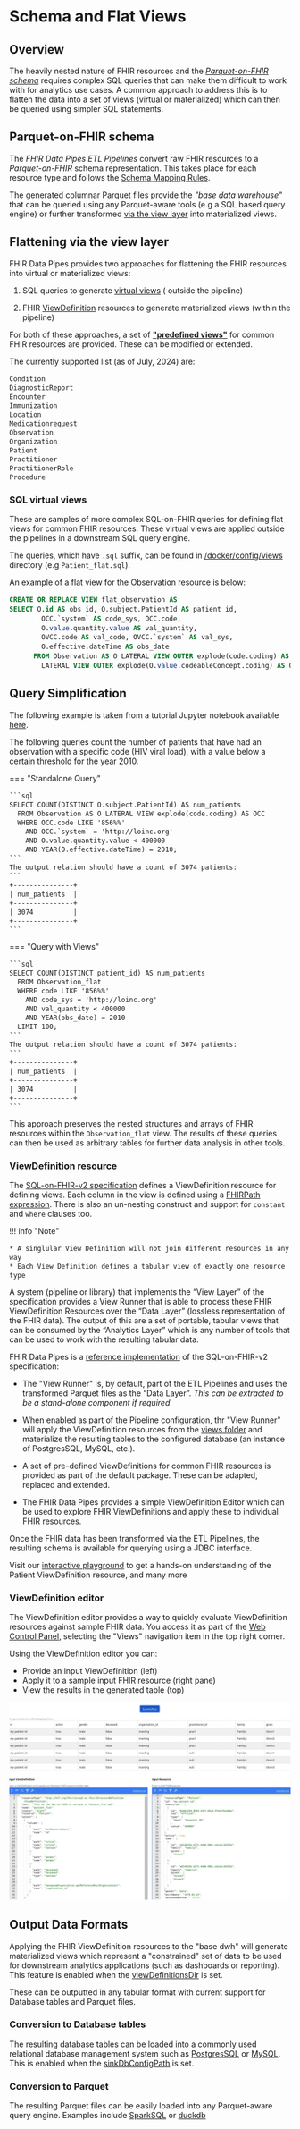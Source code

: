 # Schema and Flat Views

## Overview

The heavily nested nature of FHIR resources and the
_[Parquet-on-FHIR schema](#parquet-on-fhir-schema)_ requires complex SQL queries
that can make them difficult to work with for analytics use cases. A common
approach to address this is to flatten the data into a set of views (virtual or
materialized) which can then be queried using simpler SQL statements.

## Parquet-on-FHIR schema

The _FHIR Data Pipes ETL Pipelines_ convert raw FHIR resources to a
_Parquet-on-FHIR_ schema representation. This takes place for each resource type
and follows the
[Schema Mapping Rules](https://github.com/google/fhir-data-pipes/blob/master/doc/schema.md).

The generated columnar Parquet files provide the _"base data warehouse"_ that
can be queried using any Parquet-aware tools (e.g a SQL based query engine) or
further transformed [via the view layer](#flattening-via-the-view-layer) into
materialized views.

## Flattening via the view layer

FHIR Data Pipes provides two approaches for flattening the FHIR resources into
virtual or materialized views:

1. SQL queries to generate
   [virtual views](https://github.com/google/fhir-data-pipes/tree/master/docker/config/views)
   ( outside the pipeline)

2. FHIR
   [ViewDefinition](https://build.fhir.org/ig/FHIR/sql-on-fhir-v2/StructureDefinition-ViewDefinition.html)
   resources to generate materialized views (within the pipeline)

For both of these approaches, a set of
[**"predefined views"**](https://github.com/google/fhir-data-pipes/tree/master/docker/config/views)
for common FHIR resources are provided. These can be modified or extended.

The currently supported list (as of July, 2024) are:

```
Condition
DiagnosticReport
Encounter
Immunization
Location
Medicationrequest
Observation
Organization
Patient
Practitioner
PractitionerRole
Procedure
```

### SQL virtual views

These are samples of more complex SQL-on-FHIR queries for defining flat views
for common FHIR resources. These virtual views are applied outside the pipelines
in a downstream SQL query engine.

The queries, which have `.sql` suffix, can be found in
[/docker/config/views](https://github.com/google/fhir-data-pipes/tree/master/docker/config/views)
directory (e.g `Patient_flat.sql`).

An example of a flat view for the Observation resource is below:

```sql
CREATE OR REPLACE VIEW flat_observation AS
SELECT O.id AS obs_id, O.subject.PatientId AS patient_id,
        OCC.`system` AS code_sys, OCC.code,
        O.value.quantity.value AS val_quantity,
        OVCC.code AS val_code, OVCC.`system` AS val_sys,
        O.effective.dateTime AS obs_date
      FROM Observation AS O LATERAL VIEW OUTER explode(code.coding) AS OCC
        LATERAL VIEW OUTER explode(O.value.codeableConcept.coding) AS OVCC
```

## Query Simplification

The following example is taken from a tutorial Jupyter notebook available
[here](https://github.com/google/fhir-data-pipes/blob/master/query/queries_large.ipynb).

The following queries count the number of patients that have had an observation
with a specific code (HIV viral load), with a value below a certain threshold
for the year 2010.

=== "Standalone Query"

    ```sql
    SELECT COUNT(DISTINCT O.subject.PatientId) AS num_patients
      FROM Observation AS O LATERAL VIEW explode(code.coding) AS OCC
      WHERE OCC.code LIKE '856%%'
        AND OCC.`system` = 'http://loinc.org'
        AND O.value.quantity.value < 400000
        AND YEAR(O.effective.dateTime) = 2010;
    ```
    The output relation should have a count of 3074 patients:
    ```
    +---------------+
    | num_patients  |
    +---------------+
    | 3074          |
    +---------------+
    ```

=== "Query with Views"

    ```sql
    SELECT COUNT(DISTINCT patient_id) AS num_patients
      FROM Observation_flat
      WHERE code LIKE '856%%'
        AND code_sys = 'http://loinc.org'
        AND val_quantity < 400000
        AND YEAR(obs_date) = 2010
      LIMIT 100;
    ```
    The output relation should have a count of 3074 patients:
    ```
    +---------------+
    | num_patients  |
    +---------------+
    | 3074          |
    +---------------+
    ```

This approach preserves the nested structures and arrays of FHIR resources
within the `Observation_flat` view. The results of these queries can then be
used as arbitrary tables for further data analysis in other tools.

### ViewDefinition resource

The
[SQL-on-FHIR-v2 specification](https://build.fhir.org/ig/FHIR/sql-on-fhir-v2/)
defines a ViewDefinition resource for defining views. Each column in the view is
defined using a [FHIRPath expression](https://hl7.org/fhirpath/). There is also
an un-nesting construct and support for `constant` and `where` clauses too.

!!! info "Note"

    * A singlular View Definition will not join different resources in any way
    * Each View Definition defines a tabular view of exactly one resource type

A system (pipeline or library) that implements the “View Layer” of the
specification provides a View Runner that is able to process these FHIR
ViewDefinition Resources over the “Data Layer” (lossless representation of the
FHIR data). The output of this are a set of portable, tabular views that can be
consumed by the “Analytics Layer” which is any number of tools that can be used
to work with the resulting tabular data.

FHIR Data Pipes is a
[reference implementation](https://fhir.github.io/sql-on-fhir-v2/#impls) of the
SQL-on-FHIR-v2 specification:

- The "View Runner" is, by default, part of the ETL Pipelines and uses the
  transformed Parquet files as the “Data Layer”. _This can be extracted to be a
  stand-alone component if required_

- When enabled as part of the Pipeline configuration, thr "View Runner" will
  apply the ViewDefinition resources from the
  [views folder](https://github.com/google/fhir-data-pipes/tree/master/docker/config/views)
  and materialize the resulting tables to the configured database (an instance
  of PostgresSQL, MySQL, etc.).

- A set of pre-defined ViewDefinitions for common FHIR resources is provided as
  part of the default package. These can be adapted, replaced and extended.

- The FHIR Data Pipes provides a simple ViewDefinition Editor which can be used
  to explore FHIR ViewDefinitions and apply these to individual FHIR resources.

Once the FHIR data has been transformed via the ETL Pipelines, the resulting
schema is available for querying using a JDBC interface.

Visit our [interactive playground](https://fhir.github.io/sql-on-fhir-v2/#pg) to
get a hands-on understanding of the Patient ViewDefinition resource, and many
more

### ViewDefinition editor

The ViewDefinition editor provides a way to quickly evaluate ViewDefinition
resources against sample FHIR data. You access it as part of the
[Web Control Panel](../additional#web-control-panel), selecting the "Views"
navigation item in the top right corner.

Using the ViewDefinition editor you can:

- Provide an input ViewDefinition (left)
- Apply it to a sample input FHIR resource (right pane)
- View the results in the generated table (top)

![FHIR Data Pipes Image](../images/view_definition_editor.png)

## Output Data Formats

Applying the FHIR ViewDefinition resources to the "base dwh" will generate
materialized views which represent a "constrained" set of data to be used for
downstream analytics applications (such as dashboards or reporting). This
feature is enabled when the
[viewDefinitionsDir](https://github.com/google/fhir-data-pipes/blob/ffecd7c7bf23d86bee0c6dde0dd5d549038f769d/pipelines/controller/config/application.yaml#L166C3-L166C21)
is set.

These can be outputted in any tabular format with current support for Database
tables and Parquet files.

### Conversion to Database tables

The resulting database tables can be loaded into a commonly used relational
database management system such as [PostgresSQL](https://www.postgresql.org/) or
[MySQL](https://www.mysql.com/). This is enabled when the
[sinkDbConfigPath](https://github.com/google/fhir-data-pipes/blob/ffecd7c7bf23d86bee0c6dde0dd5d549038f769d/pipelines/controller/config/application.yaml#L173)
is set.

### Conversion to Parquet

The resulting Parquet files can be easily loaded into any Parquet-aware query
engine. Examples include [SparkSQL](https://spark.apache.org/sql/) or
[duckdb](https://duckdb.org/)
